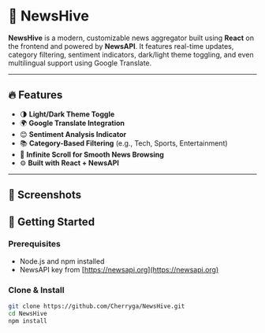 # 📰 NewsHive

**NewsHive** is a modern, customizable news aggregator built using **React** on the frontend and powered by **NewsAPI**. It features real-time updates, category filtering, sentiment indicators, dark/light theme toggling, and even multilingual support using Google Translate.

---

## 🔥 Features

- 🌗 **Light/Dark Theme Toggle**
- 🌍 **Google Translate Integration**
- 😊 **Sentiment Analysis Indicator**
- 📚 **Category-Based Filtering** (e.g., Tech, Sports, Entertainment)
- 🔁 **Infinite Scroll for Smooth News Browsing**
- ⚙️ **Built with React + NewsAPI**

---

## 📸 Screenshots


## 🚀 Getting Started

### Prerequisites

- Node.js and npm installed
- NewsAPI key from [https://newsapi.org](https://newsapi.org)

### Clone & Install

```bash
git clone https://github.com/Cherryga/NewsHive.git
cd NewsHive
npm install
